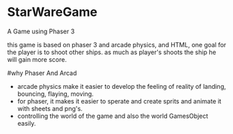# StarWareGame
A Game using Phaser 3 


  this game is based on phaser 3 and arcade physics, and HTML,
  one goal for the player is to shoot other ships. as much as player's  shoots  the ship he will gain more score.
  
 #why Phaser And Arcad 
  - arcade physics make it easier to develop the feeling of reality of landing, bouncing, flaying, moving.
  - for phaser, it makes it easier to sperate and create sprits and animate it with sheets and png's.
  - controlling the world of the game and also the world GamesObject easily.
  
  
